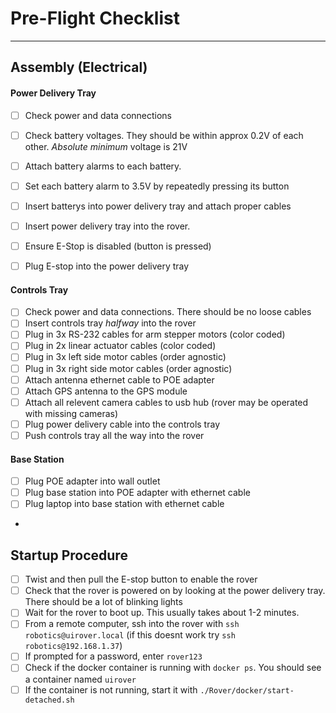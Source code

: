 # Pre-Flight Checklist
---

## Assembly (Electrical)


#### Power Delivery Tray
- [ ] Check power and data connections
- [ ] Check battery voltages. They should be within approx 0.2V of each other. *Absolute minimum* voltage is 21V
- [ ] Attach battery alarms to each battery.
- [ ] Set each battery alarm to 3.5V by repeatedly pressing its button
- [ ] Insert batterys into power delivery tray and attach proper cables
- [ ] Insert power delivery tray into the rover.
- [ ] Ensure E-Stop is disabled (button is pressed)
- [ ] Plug E-stop into the power delivery tray


#### Controls Tray
- [ ] Check power and data connections. There should be no loose cables
- [ ] Insert controls tray *halfway* into the rover
- [ ] Plug in 3x RS-232 cables for arm stepper motors (color coded)
- [ ] Plug in 2x linear actuator cables (color coded)
- [ ] Plug in 3x left side motor cables (order agnostic)
- [ ] Plug in 3x right side motor cables (order agnostic)
- [ ] Attach antenna ethernet cable to POE adapter
- [ ] Attach GPS antenna to the GPS module
- [ ] Attach all relevent camera cables to usb hub (rover may be operated with missing cameras)
- [ ] Plug power delivery cable into the controls tray
- [ ] Push controls tray all the way into the rover

#### Base Station
- [ ] Plug POE adapter into wall outlet
- [ ] Plug base station into POE adapter with ethernet cable
- [ ] Plug laptop into base station with ethernet cable
- 


## Startup Procedure

- [ ] Twist and then pull the E-stop button to enable the rover
- [ ] Check that the rover is powered on by looking at the power delivery tray. There should be a lot of blinking lights
- [ ] Wait for the rover to boot up. This usually takes about 1-2 minutes.
- [ ] From a remote computer, ssh into the rover with `ssh robotics@uirover.local` (if this doesnt work try `ssh robotics@192.168.1.37`)
- [ ] If prompted for a password, enter `rover123`
- [ ] Check if the docker container is running with `docker ps`. You should see a container named `uirover`
- [ ] If the container is not running, start it with `./Rover/docker/start-detached.sh`